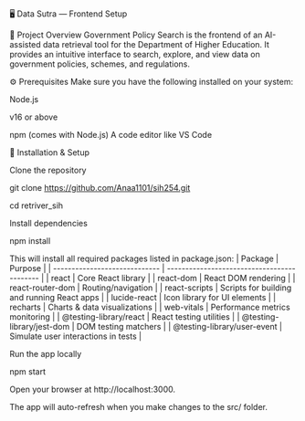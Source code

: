 🖥️ Data Sutra — Frontend Setup

📌 Project Overview
Government Policy Search is the frontend of an AI-assisted data retrieval tool for the Department of Higher Education.
It provides an intuitive interface to search, explore, and view data on government policies, schemes, and regulations.

⚙️ Prerequisites
Make sure you have the following installed on your system:

Node.js

v16 or above

npm
 (comes with Node.js)
A code editor like VS Code

🚀 Installation & Setup

Clone the repository

git clone https://github.com/Anaa1101/sih254.git

cd retriver_sih

Install dependencies

npm install

This will install all required packages listed in package.json:
| Package                       | Purpose                                     |
| ----------------------------- | ------------------------------------------- |
|  react                        | Core React library                          |
|  react-dom                    | React DOM rendering                         |
|  react-router-dom             | Routing/navigation                          |
|  react-scripts                | Scripts for building and running React apps |
|  lucide-react                 | Icon library for UI elements                |
|  recharts                     | Charts & data visualizations                |
|  web-vitals                   | Performance metrics monitoring              |
|  @testing-library/react       | React testing utilities                     |
|  @testing-library/jest-dom    | DOM testing matchers                        |
|  @testing-library/user-event  | Simulate user interactions in tests         |

Run the app locally

npm start

Open your browser at http://localhost:3000.

The app will auto-refresh when you make changes to the src/ folder.
